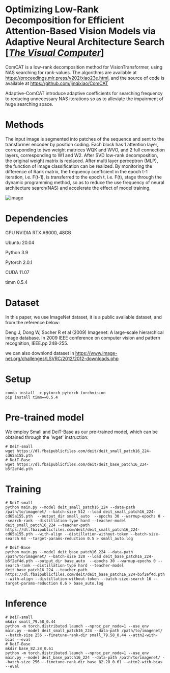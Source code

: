 # Optimizing Low-Rank Decomposition for Efficient Attention-Based Vision Models via Adaptive Neural Architecture Search [[_The Visual Computer_]](https://link.springer.com/journal/371)

ComCAT is a low-rank decomposition method for VisionTransformer, using NAS searching for rank-values. The algorithms are available at https://proceedings.mlr.press/v202/xiao23e.html, and the source of code is available at https://github.com/jinqixiao/ComCAT

Adaptive-ComCAT introduce adaptive coefficients for searching frequency to reducing unnecessary NAS iterations so as to alleviate the impairment of huge searching space.
# Methods
The input image is segmented into patches of the sequence and sent to the transformer encoder by position coding. Each block has 1 attention layer, corresponding to two weight matrices WQK and WVO, and 2 full connection layers, corresponding to W1 and W2. After SVD low-rank decomposition, the original weight matrix is replaced. After multi layer perceptron (MLP), the function of image classification can be realized. By monitoring the difference of Rank matrix, the frequency coefficient in the epoch t-1 iteration, i.e. F(t-1), is transferred to the epoch t, i.e. F(t), stage through the dynamic programming method, so as to reduce the use frequency of neural architecture search(NAS) and accelerate the effect of model training.

![image](https://github.com/user-attachments/assets/8d48ee0c-334a-4549-91ec-cba151ea8d74)



# Dependencies

GPU NVIDIA RTX A6000, 48GB

Ubuntu 20.04

Python 3.9

Pytorch 2.0.1

CUDA 11.07

timm 0.5.4

# Dataset
In this paper, we use ImageNet dataset, it is a public available dataset, and from the reference below:

Deng J, Dong W, Socher R et al (2009) Imagenet: A large-scale hierarchical image database. In 2009 IEEE conference on computer vision and pattern recognition, IEEE.pp 248-255.

we can also downlond dataset in https://www.image-net.org/challenges/LSVRC/2012/2012-downloads.php

# Setup
```
conda install -c pytorch pytorch torchvision
pip install timm==0.5.4
```
# Pre-trained model
We employ Small and DeiT-Base as our pre-trained model, which can be obtained through the 'wget' instruction:
```
# DeiT-small
wget https://dl.fbaipublicfiles.com/deit/deit_small_patch16_224-cd65a155.pth
# DeiT-Base
wget https://dl.fbaipublicfiles.com/deit/deit_base_patch16_224-b5f2ef4d.pth
```

# Training
```
# DeiT-small
python main.py --model deit_small_patch16_224 --data-path /path/to/imagenet/ --batch-size 512 --load deit_small_patch16_224-cd65a155.pth  --output_dir small_auto  --epochs 30 --warmup-epochs 0 --search-rank --distillation-type hard --teacher-model deit_small_patch16_224 --teacher-path  https://dl.fbaipublicfiles.com/deit/deit_small_patch16_224-cd65a155.pth --with-align --distillation-without-token --batch-size-search 64 --target-params-reduction 0.5 > small_auto.log

# DeiT-Base
python main.py --model deit_base_patch16_224 --data-path /path/to/imagenet/ --batch-size 320 --load deit_base_patch16_224-b5f2ef4d.pth --output_dir base_auto  --epochs 30 --warmup-epochs 0 --search-rank --distillation-type hard --teacher-model deit_base_patch16_224 --teacher-path  https://dl.fbaipublicfiles.com/deit/deit_base_patch16_224-b5f2ef4d.pth --with-align --distillation-without-token --batch-size-search 16 --target-params-reduction 0.6 > base_auto.log
```

# Inference
```
# DeiT-small
mkdir small_79.58_0.44
python -m torch.distributed.launch --nproc_per_node=1 --use_env  main.py --model deit_small_patch16_224 --data-path /path/to/imagenet/ --batch-size 256 --finetune-rank-dir small_79.58_0.44 --attn2-with-bias --eval
# DeiT-Base
mkdir base_82.28_0.61
python -m torch.distributed.launch --nproc_per_node=1 --use_env  main.py --model deit_base_patch16_224 --data-path /path/to/imagenet/ --batch-size 256 --finetune-rank-dir base_82.28_0.61 --attn2-with-bias --eval
```

